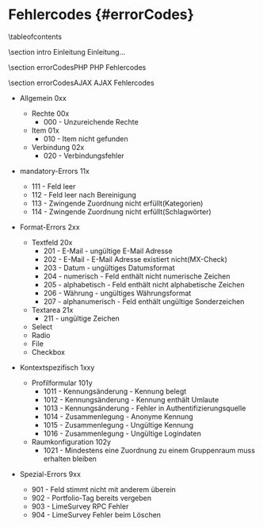 Fehlercodes					{#errorCodes}
================

\tableofcontents

\section intro Einleitung
Einleitung...

\section errorCodesPHP PHP Fehlercodes

\section errorCodesAJAX AJAX Fehlercodes

- Allgemein 0xx
  + Rechte 00x
    * 000 - Unzureichende Rechte
  + Item 01x
    * 010 - Item nicht gefunden
  + Verbindung 02x
    * 020 - Verbindungsfehler

- mandatory-Errors 11x
  + 111 - Feld leer
  + 112 - Feld leer nach Bereinigung
  + 113 - Zwingende Zuordnung nicht erfüllt(Kategorien)
  + 114 - Zwingende Zuordnung nicht erfüllt(Schlagwörter)

- Format-Errors 2xx
  + Textfeld 20x
    * 201 - E-Mail - ungültige E-Mail Adresse
    * 202 - E-Mail - E-Mail Adresse existiert nicht(MX-Check)
    * 203 - Datum - ungültiges Datumsformat
    * 204 - numerisch - Feld enthält nicht numerische Zeichen
    * 205 - alphabetisch - Feld enthält nicht alphabetische Zeichen
    * 206 - Währung - ungültiges Währungsformat
    * 207 - alphanumerisch - Feld enthält ungültige Sonderzeichen
  + Textarea 21x
    * 211 - ungültige Zeichen
  + Select
  + Radio
  + File
  + Checkbox

- Kontextspezifisch 1xxy
  + Profilformular 101y
    * 1011 - Kennungsänderung - Kennung belegt
    * 1012 - Kennungsänderung - Kennung enthält Umlaute
    * 1013 - Kennungsänderung - Fehler in Authentifizierungsquelle
    * 1014 - Zusammenlegung - Anonyme Kennung
    * 1015 - Zusammenlegung - Ungültige Kennung
    * 1016 - Zusammenlegung - Ungültige Logindaten
  + Raumkonfiguration 102y
    * 1021 - Mindestens eine Zuordnung zu einem Gruppenraum muss erhalten bleiben

- Spezial-Errors 9xx
  + 901 - Feld stimmt nicht mit anderem überein
  + 902 - Portfolio-Tag bereits vergeben
  + 903 - LimeSurvey RPC Fehler
  + 904 - LimeSurvey Fehler beim Löschen